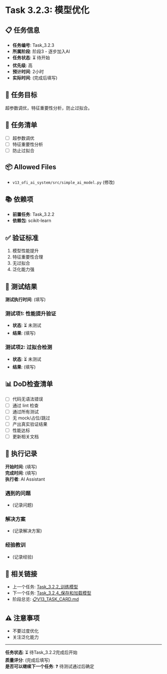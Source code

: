 # Task 3.2.3: 模型优化

## 📋 任务信息
- **任务编号**: Task_3.2.3
- **所属阶段**: 阶段3 - 逐步加入AI
- **任务状态**: ⏳ 待开始
- **优先级**: 高
- **预计时间**: 2小时
- **实际时间**: (完成后填写)

## 🎯 任务目标
超参数调优，特征重要性分析，防止过拟合。

## 📝 任务清单
- [ ] 超参数调优
- [ ] 特征重要性分析
- [ ] 防止过拟合

## 📦 Allowed Files
- `v13_ofi_ai_system/src/simple_ai_model.py` (修改)

## 📚 依赖项
- **前置任务**: Task_3.2.2
- **依赖包**: scikit-learn

## ✅ 验证标准
1. 模型性能提升
2. 特征重要性合理
3. 无过拟合
4. 泛化能力强

## 🧪 测试结果
**测试执行时间**: (填写)

### 测试项1: 性能提升验证
- **状态**: ⏳ 未测试
- **结果**: (填写)

### 测试项2: 过拟合检测
- **状态**: ⏳ 未测试
- **结果**: (填写)

## 📊 DoD检查清单
- [ ] 代码无语法错误
- [ ] 通过 lint 检查
- [ ] 通过所有测试
- [ ] 无 mock/占位/跳过
- [ ] 产出真实验证结果
- [ ] 性能达标
- [ ] 更新相关文档

## 📝 执行记录
**开始时间**: (填写)  
**完成时间**: (填写)  
**执行者**: AI Assistant

### 遇到的问题
- (记录问题)

### 解决方案
- (记录解决方案)

### 经验教训
- (记录经验)

## 🔗 相关链接
- 上一个任务: [Task_3.2.2_训练模型](./Task_3.2.2_训练模型.md)
- 下一个任务: [Task_3.2.4_保存和加载模型](./Task_3.2.4_保存和加载模型.md)
- 阶段总览: [📋V13_TASK_CARD.md](../../📋V13_TASK_CARD.md)

## ⚠️ 注意事项
- 不要过度优化
- 关注泛化能力

---
**任务状态**: ⏳ 待Task_3.2.2完成后开始  
**质量评分**: (完成后填写)  
**是否可以继续下一个任务**: ❓ 待测试通过后确定

